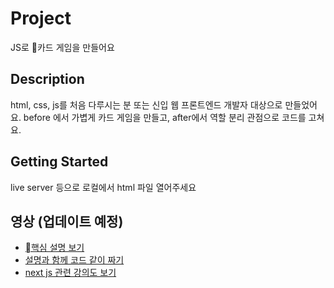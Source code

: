 # Project

JS로 카드 게임을 만들어요

## Description

html, css, js를 처음 다루시는 분 또는 신입 웹 프론트엔드 개발자 대상으로 만들었어요.
before 에서 가볍게 카드 게임을 만들고, after에서 역할 분리 관점으로 코드를 고쳐요.

## Getting Started

live server 등으로 로컬에서 html 파일 열어주세요

## 영상 (업데이트 예정)

- [핵심 설명 보기]()
- [설명과 함께 코드 같이 짜기]()
- [next js 관련 강의도 보기]()
